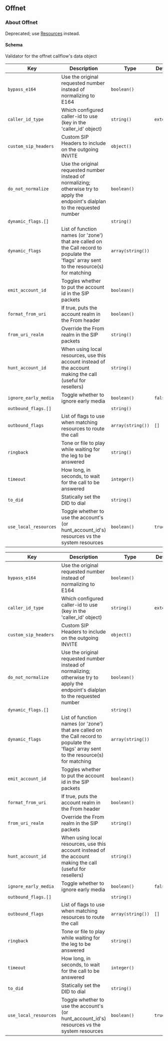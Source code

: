 ## Offnet

### About Offnet

Deprecated; use [Resources](./resources.md) instead.

#### Schema

Validator for the offnet callflow's data object



Key | Description | Type | Default | Required
--- | ----------- | ---- | ------- | --------
`bypass_e164` | Use the original requested number instead of normalizing to E164 | `boolean()` |   | `false`
`caller_id_type` | Which configured caller-id to use (key in the 'caller_id' object) | `string()` | `external` | `false`
`custom_sip_headers` | Custom SIP Headers to include on the outgoing INVITE | `object()` |   | `false`
`do_not_normalize` | Use the original requested number instead of normalizing; otherwise try to apply the endpoint's dialplan to the requested number | `boolean()` |   | `false`
`dynamic_flags.[]` |   | `string()` |   | `false`
`dynamic_flags` | List of function names (or 'zone') that are called on the Call record to populate the 'flags' array sent to the resource(s) for matching | `array(string())` |   | `false`
`emit_account_id` | Toggles whether to put the account id in the SIP packets | `boolean()` |   | `false`
`format_from_uri` | If true, puts the account realm in the From header | `boolean()` |   | `false`
`from_uri_realm` | Override the From realm in the SIP packets | `string()` |   | `false`
`hunt_account_id` | When using local resources, use this account instead of the account making the call (useful for resellers) | `string()` |   | `false`
`ignore_early_media` | Toggle whether to ignore early media | `boolean()` | `false` | `false`
`outbound_flags.[]` |   | `string()` |   | `false`
`outbound_flags` | List of flags to use when matching resources to route the call | `array(string())` | `[]` | `false`
`ringback` | Tone or file to play while waiting for the leg to be answered | `string()` |   | `false`
`timeout` | How long, in seconds, to wait for the call to be answered | `integer()` |   | `false`
`to_did` | Statically set the DID to dial | `string()` |   | `false`
`use_local_resources` | Toggle whether to use the account's (or hunt_account_id's) resources vs the system resources | `boolean()` | `true` | `false`



Key | Description | Type | Default | Required
--- | ----------- | ---- | ------- | --------
`bypass_e164` | Use the original requested number instead of normalizing to E164 | `boolean()` |   | `false`
`caller_id_type` | Which configured caller-id to use (key in the 'caller_id' object) | `string()` | `external` | `false`
`custom_sip_headers` | Custom SIP Headers to include on the outgoing INVITE | `object()` |   | `false`
`do_not_normalize` | Use the original requested number instead of normalizing; otherwise try to apply the endpoint's dialplan to the requested number | `boolean()` |   | `false`
`dynamic_flags.[]` |   | `string()` |   | `false`
`dynamic_flags` | List of function names (or 'zone') that are called on the Call record to populate the 'flags' array sent to the resource(s) for matching | `array(string())` |   | `false`
`emit_account_id` | Toggles whether to put the account id in the SIP packets | `boolean()` |   | `false`
`format_from_uri` | If true, puts the account realm in the From header | `boolean()` |   | `false`
`from_uri_realm` | Override the From realm in the SIP packets | `string()` |   | `false`
`hunt_account_id` | When using local resources, use this account instead of the account making the call (useful for resellers) | `string()` |   | `false`
`ignore_early_media` | Toggle whether to ignore early media | `boolean()` | `false` | `false`
`outbound_flags.[]` |   | `string()` |   | `false`
`outbound_flags` | List of flags to use when matching resources to route the call | `array(string())` | `[]` | `false`
`ringback` | Tone or file to play while waiting for the leg to be answered | `string()` |   | `false`
`timeout` | How long, in seconds, to wait for the call to be answered | `integer()` |   | `false`
`to_did` | Statically set the DID to dial | `string()` |   | `false`
`use_local_resources` | Toggle whether to use the account's (or hunt_account_id's) resources vs the system resources | `boolean()` | `true` | `false`
